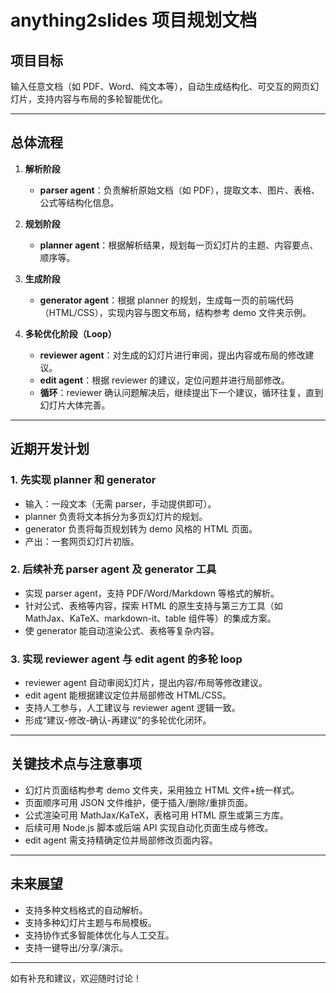 # anything2slides 项目规划文档

## 项目目标
输入任意文档（如 PDF、Word、纯文本等），自动生成结构化、可交互的网页幻灯片，支持内容与布局的多轮智能优化。

---

## 总体流程

1. **解析阶段**
   - **parser agent**：负责解析原始文档（如 PDF），提取文本、图片、表格、公式等结构化信息。

2. **规划阶段**
   - **planner agent**：根据解析结果，规划每一页幻灯片的主题、内容要点、顺序等。

3. **生成阶段**
   - **generator agent**：根据 planner 的规划，生成每一页的前端代码（HTML/CSS），实现内容与图文布局，结构参考 demo 文件夹示例。

4. **多轮优化阶段（Loop）**
   - **reviewer agent**：对生成的幻灯片进行审阅，提出内容或布局的修改建议。
   - **edit agent**：根据 reviewer 的建议，定位问题并进行局部修改。
   - **循环**：reviewer 确认问题解决后，继续提出下一个建议，循环往复，直到幻灯片大体完善。

---

## 近期开发计划

### 1. 先实现 planner 和 generator
- 输入：一段文本（无需 parser，手动提供即可）。
- planner 负责将文本拆分为多页幻灯片的规划。
- generator 负责将每页规划转为 demo 风格的 HTML 页面。
- 产出：一套网页幻灯片初版。

### 2. 后续补充 parser agent 及 generator 工具
- 实现 parser agent，支持 PDF/Word/Markdown 等格式的解析。
- 针对公式、表格等内容，探索 HTML 的原生支持与第三方工具（如 MathJax、KaTeX、markdown-it、table 组件等）的集成方案。
- 使 generator 能自动渲染公式、表格等复杂内容。

### 3. 实现 reviewer agent 与 edit agent 的多轮 loop
- reviewer agent 自动审阅幻灯片，提出内容/布局等修改建议。
- edit agent 能根据建议定位并局部修改 HTML/CSS。
- 支持人工参与，人工建议与 reviewer agent 逻辑一致。
- 形成“建议-修改-确认-再建议”的多轮优化闭环。

---

## 关键技术点与注意事项

- 幻灯片页面结构参考 demo 文件夹，采用独立 HTML 文件+统一样式。
- 页面顺序可用 JSON 文件维护，便于插入/删除/重排页面。
- 公式渲染可用 MathJax/KaTeX，表格可用 HTML 原生或第三方库。
- 后续可用 Node.js 脚本或后端 API 实现自动化页面生成与修改。
- edit agent 需支持精确定位并局部修改页面内容。

---

## 未来展望

- 支持多种文档格式的自动解析。
- 支持多种幻灯片主题与布局模板。
- 支持协作式多智能体优化与人工交互。
- 支持一键导出/分享/演示。

---

如有补充和建议，欢迎随时讨论！
